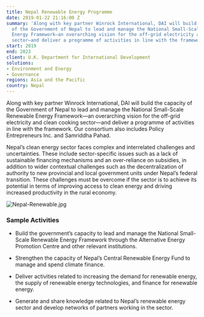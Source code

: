 ```yaml
---
title: Nepal Renewable Energy Programme
date: 2019-01-22 21:16:00 Z
summary: 'Along with key partner Winrock International, DAI will build the capacity
  of the Government of Nepal to lead and manage the National Small-Scale Renewable
  Energy Framework—an overarching vision for the off-grid electricity and clean cooking
  sector—and deliver a programme of activities in line with the framework. '
start: 2019
end: 2023
client: U.K. Department for International Development
solutions:
- Environment and Energy
- Governance
regions: Asia and the Pacific
country: Nepal
---
```


Along with key partner Winrock International, DAI will build the capacity of the Government of Nepal to lead and manage the National Small-Scale Renewable Energy Framework—an overarching vision for the off-grid electricity and clean cooking sector—and deliver a programme of activities in line with the framework. Our consortium also includes Policy Entrepreneurs Inc. and Samriddha Pahad.

Nepal’s clean energy sector faces complex and interrelated challenges and uncertainties. These include sector-specific issues such as a lack of sustainable financing mechanisms and an over-reliance on subsidies, in addition to wider contextual challenges such as the decentralization of authority to new provincial and local government units under Nepal’s federal transition. These challenges must be overcome if the sector is to achieve its potential in terms of improving access to clean energy and driving increased productivity in the rural economy.

![Nepal-Renewable.jpg](/uploads/Nepal-Renewable.jpg "Photo by Rob Goodier/Engineering for Change")

### Sample Activities 

* Build the government’s capacity to lead and manage the National Small-Scale Renewable Energy Framework through the Alternative Energy Promotion Centre and other relevant institutions.

* Strengthen the capacity of Nepal’s Central Renewable Energy Fund to manage and spend climate finance.

* Deliver activities related to increasing the demand for renewable energy, the supply of renewable energy technologies, and finance for renewable energy.

* Generate and share knowledge related to Nepal’s renewable energy sector and develop networks of partners working in the sector.
